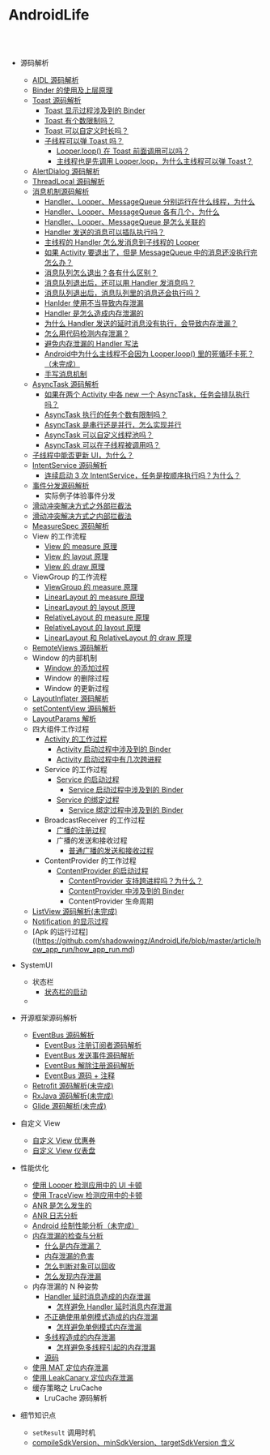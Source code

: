 AndroidLife
==

<br>
<br>


- 源码解析
	- [AIDL 源码解析](https://github.com/shadowwingz/AndroidLife/blob/master/article/AIDL%20%E6%BA%90%E7%A0%81%E8%A7%A3%E6%9E%90.md)
	- [Binder 的使用及上层原理](https://github.com/shadowwingz/AndroidLife/blob/master/article/Binder%20%E7%9A%84%E4%BD%BF%E7%94%A8%E5%8F%8A%E4%B8%8A%E5%B1%82%E5%8E%9F%E7%90%86.md)
	- [Toast 源码解析](https://github.com/shadowwingz/AndroidLife/blob/master/article/toast/toast.md)
    	- [Toast 显示过程涉及到的 Binder](https://github.com/shadowwingz/AndroidLife/blob/master/article/toast/toast.md#toast-%E6%98%BE%E7%A4%BA%E8%BF%87%E7%A8%8B%E6%B6%89%E5%8F%8A%E5%88%B0%E7%9A%84-binder)
		- [Toast 有个数限制吗？](https://github.com/shadowwingz/AndroidLife/blob/master/article/toast/toast.md#toast-%E6%9C%89%E4%B8%AA%E6%95%B0%E9%99%90%E5%88%B6%E5%90%97)
		- [Toast 可以自定义时长吗？](https://github.com/shadowwingz/AndroidLife/blob/master/article/toast/toast.md#toast-%E5%8F%AF%E4%BB%A5%E8%87%AA%E5%AE%9A%E4%B9%89%E6%97%B6%E9%95%BF%E5%90%97)
	    - [子线程可以弹 Toast 吗？](https://github.com/shadowwingz/AndroidLife/blob/master/article/show_toast_in_thread/show_toast_in_thread.md)
	    	- [Looper.loop() 在 Toast 前面调用可以吗？](https://github.com/shadowwingz/AndroidLife/blob/master/article/show_toast_in_thread/show_toast_in_thread.md#looperloop-%E5%9C%A8-toast-%E5%89%8D%E9%9D%A2%E8%B0%83%E7%94%A8%E5%8F%AF%E4%BB%A5%E5%90%97)
	    	- [主线程也是先调用 Looper.loop，为什么主线程可以弹 Toast？](https://github.com/shadowwingz/AndroidLife/blob/master/article/show_toast_in_thread/show_toast_in_thread.md#%E4%B8%BB%E7%BA%BF%E7%A8%8B%E4%B9%9F%E6%98%AF%E5%85%88%E8%B0%83%E7%94%A8-looperloop%E4%B8%BA%E4%BB%80%E4%B9%88%E4%B8%BB%E7%BA%BF%E7%A8%8B%E5%8F%AF%E4%BB%A5%E5%BC%B9-toast)
	- [AlertDialog 源码解析](https://github.com/shadowwingz/AndroidLife/blob/master/article/AlertDialog%20%E6%BA%90%E7%A0%81%E8%A7%A3%E6%9E%90.md)
	- [ThreadLocal 源码解析](https://github.com/shadowwingz/AndroidLife/blob/master/article/ThreadLocal%20%E6%BA%90%E7%A0%81%E8%A7%A3%E6%9E%90.md)
	- [消息机制源码解析](https://github.com/shadowwingz/AndroidLife/blob/master/article/handler/handler.md)
	    - [Handler、Looper、MessageQueue 分别运行在什么线程，为什么](https://github.com/shadowwingz/AndroidLife/blob/master/article/handler/handler.md#handlerloopermessagequeue-%E5%88%86%E5%88%AB%E8%BF%90%E8%A1%8C%E5%9C%A8%E4%BB%80%E4%B9%88%E7%BA%BF%E7%A8%8B%E4%B8%BA%E4%BB%80%E4%B9%88)
	    - [Handler、Looper、MessageQueue 各有几个，为什么](https://github.com/shadowwingz/AndroidLife/blob/master/article/handler/handler.md#handlerloopermessagequeue-%E5%90%84%E6%9C%89%E5%87%A0%E4%B8%AA%E4%B8%BA%E4%BB%80%E4%B9%88)
	    - [Handler、Looper、MessageQueue 是怎么关联的](https://github.com/shadowwingz/AndroidLife/blob/master/article/handler/handler.md#handlerloopermessagequeue-%E6%98%AF%E6%80%8E%E4%B9%88%E5%85%B3%E8%81%94%E7%9A%84)
	    - [Handler 发送的消息可以插队执行吗？](https://github.com/shadowwingz/AndroidLife/blob/master/article/handler/handler.md#handler-%E5%8F%91%E9%80%81%E7%9A%84%E6%B6%88%E6%81%AF%E5%8F%AF%E4%BB%A5%E6%8F%92%E9%98%9F%E6%89%A7%E8%A1%8C%E5%90%97)
	    - [主线程的 Handler 怎么发消息到子线程的 Looper](https://github.com/shadowwingz/AndroidLife/blob/master/article/handler/handler.md#%E4%B8%BB%E7%BA%BF%E7%A8%8B%E7%9A%84-handler-%E6%80%8E%E4%B9%88%E5%8F%91%E6%B6%88%E6%81%AF%E5%88%B0%E5%AD%90%E7%BA%BF%E7%A8%8B%E7%9A%84-looper)
	    - [如果 Activity 要退出了，但是 MessageQueue 中的消息还没执行完怎么办？](https://github.com/shadowwingz/AndroidLife/blob/master/article/handler/handler.md#%E5%A6%82%E6%9E%9C-activity-%E8%A6%81%E9%80%80%E5%87%BA%E4%BA%86%E4%BD%86%E6%98%AF-messagequeue-%E4%B8%AD%E7%9A%84%E6%B6%88%E6%81%AF%E8%BF%98%E6%B2%A1%E6%89%A7%E8%A1%8C%E5%AE%8C%E6%80%8E%E4%B9%88%E5%8A%9E)
	    - [消息队列怎么退出？各有什么区别？](https://github.com/shadowwingz/AndroidLife/blob/master/article/how_messagequeue_quit/how_messagequeue_quit.md)
	    - [消息队列退出后，还可以用 Handler 发消息吗？](https://github.com/shadowwingz/AndroidLife/blob/master/article/handler/handler.md#%E6%B6%88%E6%81%AF%E9%98%9F%E5%88%97%E9%80%80%E5%87%BA%E5%90%8E%E8%BF%98%E5%8F%AF%E4%BB%A5%E7%94%A8-handler-%E5%8F%91%E6%B6%88%E6%81%AF%E5%90%97)
	    - [消息队列退出后，消息队列里的消息还会执行吗？](https://github.com/shadowwingz/AndroidLife/blob/master/article/handler/handler.md#%E6%B6%88%E6%81%AF%E9%98%9F%E5%88%97%E9%80%80%E5%87%BA%E5%90%8E%E6%B6%88%E6%81%AF%E9%98%9F%E5%88%97%E9%87%8C%E7%9A%84%E6%B6%88%E6%81%AF%E8%BF%98%E4%BC%9A%E6%89%A7%E8%A1%8C%E5%90%97)
	    - [Hanlder 使用不当导致内存泄漏](https://github.com/shadowwingz/AndroidLife/blob/master/article/handler_memory_leak/handler_memory_leak.md#hanlder-%E4%BD%BF%E7%94%A8%E4%B8%8D%E5%BD%93%E5%AF%BC%E8%87%B4%E5%86%85%E5%AD%98%E6%B3%84%E6%BC%8F)
	    - [Handler 是怎么造成内存泄漏的](https://github.com/shadowwingz/AndroidLife/blob/master/article/handler_memory_leak/handler_memory_leak.md#handler-%E6%98%AF%E6%80%8E%E4%B9%88%E9%80%A0%E6%88%90%E5%86%85%E5%AD%98%E6%B3%84%E6%BC%8F%E7%9A%84)
	    - [为什么 Handler 发送的延时消息没有执行，会导致内存泄漏？](https://github.com/shadowwingz/AndroidLife/blob/master/article/handler_memory_leak/handler_memory_leak.md#%E4%B8%BA%E4%BB%80%E4%B9%88-handler-%E5%8F%91%E9%80%81%E7%9A%84%E5%BB%B6%E6%97%B6%E6%B6%88%E6%81%AF%E6%B2%A1%E6%9C%89%E6%89%A7%E8%A1%8C%E4%BC%9A%E5%AF%BC%E8%87%B4%E5%86%85%E5%AD%98%E6%B3%84%E6%BC%8F)
	    - [怎么用代码检测内存泄漏？](https://github.com/shadowwingz/AndroidLife/blob/master/article/handler_memory_leak/handler_memory_leak.md#%E6%80%8E%E4%B9%88%E7%94%A8%E4%BB%A3%E7%A0%81%E6%A3%80%E6%B5%8B%E5%86%85%E5%AD%98%E6%B3%84%E6%BC%8F)
	    - [避免内存泄漏的 Handler 写法](https://github.com/shadowwingz/AndroidLife/blob/master/article/handler_memory_leak/handler_memory_leak.md#%E9%81%BF%E5%85%8D%E5%86%85%E5%AD%98%E6%B3%84%E6%BC%8F%E7%9A%84-handler-%E5%86%99%E6%B3%95)
	    - [Android中为什么主线程不会因为 Looper.loop() 里的死循环卡死？（未完成）]()
	    - [手写消息机制](https://github.com/shadowwingz/AndroidLife/blob/master/article/handwriting_handler/handwriting_handler.md)
	- [AsyncTask 源码解析](https://github.com/shadowwingz/AndroidLife/blob/master/article/asynctask/asynctask.md)
	    - [如果在两个 Activity 中各 new 一个 AsyncTask，任务会排队执行吗？](https://github.com/shadowwingz/AndroidLife/blob/master/article/asynctask/asynctask.md#%E5%A6%82%E6%9E%9C%E5%9C%A8%E4%B8%A4%E4%B8%AA-activity-%E4%B8%AD%E5%90%84-new-%E4%B8%80%E4%B8%AA-asynctask%E4%BB%BB%E5%8A%A1%E4%BC%9A%E6%8E%92%E9%98%9F%E6%89%A7%E8%A1%8C%E5%90%97)
	    - [AsyncTask 执行的任务个数有限制吗？](https://github.com/shadowwingz/AndroidLife/blob/master/article/asynctask/asynctask.md#asynctask-%E6%89%A7%E8%A1%8C%E7%9A%84%E4%BB%BB%E5%8A%A1%E4%B8%AA%E6%95%B0%E6%9C%89%E9%99%90%E5%88%B6%E5%90%97)
	    - [AsyncTask 是串行还是并行，怎么实现并行](https://github.com/shadowwingz/AndroidLife/blob/master/article/asynctask/asynctask.md#asynctask-%E6%98%AF%E4%B8%B2%E8%A1%8C%E8%BF%98%E6%98%AF%E5%B9%B6%E8%A1%8C%E6%80%8E%E4%B9%88%E5%AE%9E%E7%8E%B0%E5%B9%B6%E8%A1%8C)
	    - [AsyncTask 可以自定义线程池吗？](https://github.com/shadowwingz/AndroidLife/blob/master/article/asynctask/asynctask.md#asynctask-%E5%8F%AF%E4%BB%A5%E8%87%AA%E5%AE%9A%E4%B9%89%E7%BA%BF%E7%A8%8B%E6%B1%A0%E5%90%97)
	    - [AsyncTask 可以在子线程被调用吗？](https://github.com/shadowwingz/AndroidLife/blob/master/article/asynctask/asynctask.md#asynctask-%E5%8F%AF%E4%BB%A5%E5%9C%A8%E5%AD%90%E7%BA%BF%E7%A8%8B%E8%A2%AB%E8%B0%83%E7%94%A8%E5%90%97)
	- [子线程中能否更新 UI，为什么？]()
	- [IntentService 源码解析](https://github.com/shadowwingz/AndroidLife/blob/master/article/intentservice/intentservice.md)
    	- [连续启动 3 次 IntentService，任务是按顺序执行吗？为什么？](https://github.com/shadowwingz/AndroidLife/blob/master/article/intentservice/intentservice.md#%E8%BF%9E%E7%BB%AD%E5%90%AF%E5%8A%A8-3-%E6%AC%A1-intentservice%E4%BB%BB%E5%8A%A1%E6%98%AF%E6%8C%89%E9%A1%BA%E5%BA%8F%E6%89%A7%E8%A1%8C%E5%90%97%E4%B8%BA%E4%BB%80%E4%B9%88)
	- [事件分发源码解析](https://github.com/shadowwingz/AndroidLife/blob/master/article/%E4%BA%8B%E4%BB%B6%E5%88%86%E5%8F%91%E6%BA%90%E7%A0%81%E8%A7%A3%E6%9E%90.md)
    	- 实际例子体验事件分发
	- [滑动冲突解决方式之外部拦截法](https://github.com/shadowwingz/AndroidLife/blob/master/article/%E6%BB%91%E5%8A%A8%E5%86%B2%E7%AA%81%E8%A7%A3%E5%86%B3%E6%96%B9%E5%BC%8F%E4%B9%8B%E5%A4%96%E9%83%A8%E6%8B%A6%E6%88%AA%E6%B3%95.md)
	- [滑动冲突解决方式之内部拦截法](https://github.com/shadowwingz/AndroidLife/blob/master/article/%E6%BB%91%E5%8A%A8%E5%86%B2%E7%AA%81%E8%A7%A3%E5%86%B3%E6%96%B9%E5%BC%8F%E4%B9%8B%E5%86%85%E9%83%A8%E6%8B%A6%E6%88%AA%E6%B3%95.md)
	- [MeasureSpec 源码解析](https://github.com/shadowwingz/AndroidLife/blob/master/article/MeasureSpec%20%E6%BA%90%E7%A0%81%E8%A7%A3%E6%9E%90.md)
	- View 的工作流程
	    - [View 的 measure 原理](https://github.com/shadowwingz/AndroidLife/blob/master/article/View%20%E7%9A%84%20measure%20%E5%8E%9F%E7%90%86.md)
	    - [View 的 layout 原理](https://github.com/shadowwingz/AndroidLife/blob/master/article/View%20%E7%9A%84%20layout%20%E5%8E%9F%E7%90%86.md)
	    - [View 的 draw 原理](https://github.com/shadowwingz/AndroidLife/blob/master/article/View%20%E7%9A%84%20draw%20%E5%8E%9F%E7%90%86.md)
	- ViewGroup 的工作流程
	    - [ViewGroup 的 measure 原理](https://github.com/shadowwingz/AndroidLife/blob/master/article/ViewGroup%20%E7%9A%84%20measure%20%E5%8E%9F%E7%90%86.md)
	    - [LinearLayout 的 measure 原理](https://github.com/shadowwingz/AndroidLife/blob/master/article/LinearLayout%20%E7%9A%84%20measure%20%E5%8E%9F%E7%90%86.md)
	    - [LinearLayout 的 layout 原理](https://github.com/shadowwingz/AndroidLife/blob/master/article/LinearLayout%20%E7%9A%84%20layout%20%E5%8E%9F%E7%90%86.md)
	    - [RelativeLayout 的 measure 原理](https://github.com/shadowwingz/AndroidLife/blob/master/article/RelativeLayout%20%E7%9A%84%20measure%20%E5%8E%9F%E7%90%86.md)
	    - [RelativeLayout 的 layout 原理](https://github.com/shadowwingz/AndroidLife/blob/master/article/RelativeLayout%20%E7%9A%84%20layout%20%E5%8E%9F%E7%90%86.md)
	    - [LinearLayout 和 RelativeLayout 的 draw 原理](https://github.com/shadowwingz/AndroidLife/blob/master/article/LinearLayout%20%E5%92%8C%20RelativeLayout%20%E7%9A%84%20draw%20%E5%8E%9F%E7%90%86.md)
	- [RemoteViews 源码解析](https://github.com/shadowwingz/AndroidLife/blob/master/article/RemoteViews%20%E6%BA%90%E7%A0%81%E8%A7%A3%E6%9E%90.md)
	- Window 的内部机制
	    - [Window 的添加过程](https://github.com/shadowwingz/AndroidLife/blob/master/article/Window%20%E7%9A%84%E6%B7%BB%E5%8A%A0%E8%BF%87%E7%A8%8B.md)
	    - Window 的删除过程
	    - Window 的更新过程
	- [LayoutInflater 源码解析](https://github.com/shadowwingz/AndroidLife/blob/master/article/LayoutInflater%20%E6%BA%90%E7%A0%81%E8%A7%A3%E6%9E%90.md)
	- [setContentView 源码解析](https://github.com/shadowwingz/AndroidLife/blob/master/article/setContentView%20%E6%BA%90%E7%A0%81%E8%A7%A3%E6%9E%90.md)
	- [LayoutParams 解析](https://github.com/shadowwingz/AndroidLife/blob/master/article/LayoutParams%E8%A7%A3%E6%9E%90.md)
	- 四大组件工作过程
	    - [Activity 的工作过程](https://github.com/shadowwingz/AndroidLife/blob/master/article/how_activity_start/how_activity_start.md)
	        - [Activity 启动过程中涉及到的 Binder](https://github.com/shadowwingz/AndroidLife/blob/master/article/how_activity_start/how_activity_start.md#activity-%E5%90%AF%E5%8A%A8%E8%BF%87%E7%A8%8B%E4%B8%AD%E6%B6%89%E5%8F%8A%E5%88%B0%E7%9A%84-binder)
	        - [Activity 启动过程中有几次跨进程](https://github.com/shadowwingz/AndroidLife/blob/master/article/how_activity_start/how_activity_start.md#activity-%E5%90%AF%E5%8A%A8%E8%BF%87%E7%A8%8B%E4%B8%AD%E6%9C%89%E5%87%A0%E6%AC%A1%E8%B7%A8%E8%BF%9B%E7%A8%8B)
	    - Service 的工作过程
	        - [Service 的启动过程](https://github.com/shadowwingz/AndroidLife/blob/master/article/how_service_start/how_service_start.md)
    	        - [Service 启动过程中涉及到的 Binder](https://github.com/shadowwingz/AndroidLife/blob/master/article/how_service_start/how_service_start.md#service-%E5%90%AF%E5%8A%A8%E8%BF%87%E7%A8%8B%E4%B8%AD%E6%B6%89%E5%8F%8A%E5%88%B0%E7%9A%84-binder)
	        - [Service 的绑定过程](https://github.com/shadowwingz/AndroidLife/blob/master/article/how_service_bind/how_service_bind.md)
    	        - [Service 绑定过程中涉及到的 Binder](https://github.com/shadowwingz/AndroidLife/blob/master/article/how_service_bind/how_service_bind.md#service-%E7%BB%91%E5%AE%9A%E8%BF%87%E7%A8%8B%E4%B8%AD%E6%B6%89%E5%8F%8A%E5%88%B0%E7%9A%84-binder)
	    - BroadcastReceiver 的工作过程
	        - [广播的注册过程](https://github.com/shadowwingz/AndroidLife/blob/master/article/how_broadcast_register/how_broadcast_register.md)
	        - 广播的发送和接收过程
	        	- [普通广播的发送和接收过程](https://github.com/shadowwingz/AndroidLife/blob/master/article/how_normal_broadcast_send/how_normal_broadcast_send.md)
	    - ContentProvider 的工作过程
    	    - [ContentProvider 的启动过程](https://github.com/shadowwingz/AndroidLife/blob/master/article/how_contentprovider_start/how_contentprovider_start.md)
        	    - [ContentProvider 支持跨进程吗？为什么？](https://github.com/shadowwingz/AndroidLife/blob/master/article/how_contentprovider_start/how_contentprovider_start.md#contentprovider-%E6%94%AF%E6%8C%81%E8%B7%A8%E8%BF%9B%E7%A8%8B%E5%90%97%E4%B8%BA%E4%BB%80%E4%B9%88)
        	    - [ContentProvider 中涉及到的 Binder](https://github.com/shadowwingz/AndroidLife/blob/master/article/how_contentprovider_start/how_contentprovider_start.md#contentprovider-%E4%B8%AD%E6%B6%89%E5%8F%8A%E5%88%B0%E7%9A%84-binder)
        	    - ContentProvider 生命周期
	- [ListView 源码解析(未完成)](https://github.com/shadowwingz/AndroidLife/blob/master/article/listview/listview.md)
	- [Notification 的显示过程](https://github.com/shadowwingz/AndroidLife/blob/master/article/how_notification_show/how_notification_show.md)
	- [Apk 的运行过程]((https://github.com/shadowwingz/AndroidLife/blob/master/article/how_app_run/how_app_run.md)


- SystemUI
   - 状态栏
       - [状态栏的启动](https://github.com/shadowwingz/AndroidLife/blob/master/article/how_statusbar_start/how_statusbar_start.md)
   - 


- 开源框架源码解析
    - [EventBus 源码解析](https://github.com/shadowwingz/AndroidLife/blob/master/article/eventbus/eventbus.md)
        - [EventBus 注册订阅者源码解析](https://github.com/shadowwingz/AndroidLife/blob/master/article/eventbus/eventbus_register.md)
        - [EventBus 发送事件源码解析](https://github.com/shadowwingz/AndroidLife/blob/master/article/eventbus/eventbus_post.md)
        - [EventBus 解除注册源码解析](https://github.com/shadowwingz/AndroidLife/blob/master/article/eventbus/eventbus_unregister.md)
        - [EventBus 源码 + 注释](https://github.com/shadowwingz/EventBus)
    - [Retrofit 源码解析(未完成)]()
    - [RxJava 源码解析(未完成)]()
    - [Glide 源码解析(未完成)]()


- 自定义 View
    - [自定义 View 优惠券](https://github.com/shadowwingz/AndroidLife/blob/master/article/coupon_display_view/coupon_display_view.md)
    - [自定义 View 仪表盘](https://github.com/shadowwingz/AndroidLife/blob/master/article/dashboard/dashboard.md)


- 性能优化
    - [使用 Looper 检测应用中的 UI 卡顿](https://github.com/shadowwingz/AndroidLife/blob/master/article/use_looper_to_detect_ui/use_looper_to_detect_ui.md)
    - [使用 TraceView 检测应用中的卡顿](https://github.com/shadowwingz/AndroidLife/blob/master/article/trace_view/trace_view.md)
    - [ANR 是怎么发生的](https://github.com/shadowwingz/AndroidLife/blob/master/article/how_app_anr/how_app_anr.md)
    - [ANR 日志分析](https://github.com/shadowwingz/AndroidLife/blob/master/article/anr_analysis/anr_analysis.md)
    - [Android 绘制性能分析（未完成）]()
    - [内存泄漏的检查与分析](https://github.com/shadowwingz/AndroidLife/blob/master/article/memory_leak/memory_leak.md)
        - [什么是内存泄漏？](https://github.com/shadowwingz/AndroidLife/blob/master/article/memory_leak/memory_leak.md#%E4%BB%80%E4%B9%88%E6%98%AF%E5%86%85%E5%AD%98%E6%B3%84%E6%BC%8F)
        - [内存泄漏的危害](https://github.com/shadowwingz/AndroidLife/blob/master/article/memory_leak/memory_leak.md#%E5%86%85%E5%AD%98%E6%B3%84%E6%BC%8F%E7%9A%84%E5%8D%B1%E5%AE%B3) 
        - [怎么判断对象可以回收](https://github.com/shadowwingz/AndroidLife/blob/master/article/memory_leak/memory_leak.md#%E6%80%8E%E4%B9%88%E5%88%A4%E6%96%AD%E5%AF%B9%E8%B1%A1%E5%8F%AF%E4%BB%A5%E5%9B%9E%E6%94%B6)
        - [怎么发现内存泄漏](https://github.com/shadowwingz/AndroidLife/blob/master/article/memory_leak/memory_leak.md#%E6%80%8E%E4%B9%88%E5%8F%91%E7%8E%B0%E5%86%85%E5%AD%98%E6%B3%84%E6%BC%8F)
    - 内存泄漏的 N 种姿势
        - [Handler 延时消息造成的内存泄漏](https://github.com/shadowwingz/AndroidLife/blob/master/article/handler_memory_leak/handler_memory_leak.md)
            - [怎样避免 Handler 延时消息内存泄漏](https://github.com/shadowwingz/AndroidLife/blob/master/article/handler_memory_leak/handler_memory_leak.md#%E9%81%BF%E5%85%8D%E5%86%85%E5%AD%98%E6%B3%84%E6%BC%8F%E7%9A%84-handler-%E5%86%99%E6%B3%95)
        - [不正确使用单例模式造成的内存泄漏](https://github.com/shadowwingz/AndroidLife/blob/master/article/singleton_memory_leak/singleton_memory_leak.md)
            - [怎样避免单例模式内存泄漏](https://github.com/shadowwingz/AndroidLife/blob/master/article/singleton_memory_leak/singleton_memory_leak.md#%E6%80%8E%E6%A0%B7%E9%81%BF%E5%85%8D%E5%8D%95%E4%BE%8B%E6%A8%A1%E5%BC%8F%E5%86%85%E5%AD%98%E6%B3%84%E6%BC%8F)
        - [多线程造成的内存泄漏](https://github.com/shadowwingz/AndroidLife/blob/master/article/thread_memory_leak/thread_memory_leak.md)
        	- [怎样避免多线程引起的内存泄漏](https://github.com/shadowwingz/AndroidLife/blob/master/article/thread_memory_leak/thread_memory_leak.md#%E9%81%BF%E5%85%8D%E5%A4%9A%E7%BA%BF%E7%A8%8B%E5%BC%95%E8%B5%B7%E7%9A%84%E5%86%85%E5%AD%98%E6%B3%84%E6%BC%8F)
        - [源码](https://github.com/shadowwingz/AndroidLifeDemo/tree/master/AndroidLifeDemo/app/src/main/java/com/shadowwingz/androidlifedemo/memoryleakdemo)
    - [使用 MAT 定位内存泄漏](https://github.com/shadowwingz/AndroidLife/blob/master/article/mat_usage/mat_usage.md)
    - [使用 LeakCanary 定位内存泄漏](https://github.com/shadowwingz/AndroidLife/blob/master/article/leakcanary_usage/leakcanary_usage.md)
    - 缓存策略之 LruCache
        - LruCache 源码解析


- 细节知识点
    - `setResult` 调用时机
    - [compileSdkVersion、minSdkVersion、targetSdkVersion 含义](https://github.com/shadowwingz/AndroidLife/blob/master/article/compileSdkVersion%E3%80%81minSdkVersion%E3%80%81targetSdkVersion%20%E5%90%AB%E4%B9%89.md)
